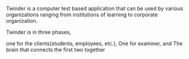 Twinder is a computer test based application that can be used by various organizations ranging from institutions of learning to corporate organization.

Twinder is in three phases,

one for the clients(students, employees, etc.),
 One for examiner, and
  The brain that connects the first two together